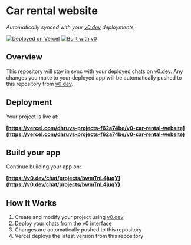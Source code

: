 # Car rental website

*Automatically synced with your [v0.dev](https://v0.dev) deployments*

[![Deployed on Vercel](https://img.shields.io/badge/Deployed%20on-Vercel-black?style=for-the-badge&logo=vercel)](https://vercel.com/dhruvs-projects-f62a74be/v0-car-rental-website)
[![Built with v0](https://img.shields.io/badge/Built%20with-v0.dev-black?style=for-the-badge)](https://v0.dev/chat/projects/bwmTnL4juqY)

## Overview

This repository will stay in sync with your deployed chats on [v0.dev](https://v0.dev).
Any changes you make to your deployed app will be automatically pushed to this repository from [v0.dev](https://v0.dev).

## Deployment

Your project is live at:

**[https://vercel.com/dhruvs-projects-f62a74be/v0-car-rental-website](https://vercel.com/dhruvs-projects-f62a74be/v0-car-rental-website)**

## Build your app

Continue building your app on:

**[https://v0.dev/chat/projects/bwmTnL4juqY](https://v0.dev/chat/projects/bwmTnL4juqY)**

## How It Works

1. Create and modify your project using [v0.dev](https://v0.dev)
2. Deploy your chats from the v0 interface
3. Changes are automatically pushed to this repository
4. Vercel deploys the latest version from this repository